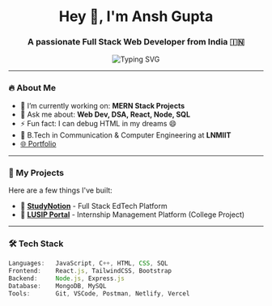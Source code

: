 <h1 align="center">Hey 👋, I'm Ansh Gupta</h1>
<h3 align="center">A passionate Full Stack Web Developer from India 🇮🇳</h3>

<div align="center">
  <img src="https://readme-typing-svg.demolab.com?font=JetBrains+Mono&size=22&pause=1000&color=F75C7E&vCenter=true&width=500&lines=Web+Developer+%F0%9F%92%BB;Full+Stack+Engineer+%F0%9F%92%BB;MERN+Stack+Lover+%E2%9D%A4%EF%B8%8F;Open+Source+Enthusiast+%F0%9F%91%BB" alt="Typing SVG" />
</div>

---

### 🔥 About Me

- 🔭 I’m currently working on: **MERN Stack Projects**
- 💬 Ask me about: **Web Dev, DSA, React, Node, SQL**
- ⚡ Fun fact: I can debug HTML in my dreams 😄
- 🏫 B.Tech in Communication & Computer Engineering at **LNMIIT**
- [🌐 Portfolio](https://portfolio-six-murex-12.vercel.app/)

---

### 💼 My Projects

Here are a few things I've built:

- 🚀 [**StudyNotion**]([https://github.com/anshgupta-007/StudyNotion](https://github.com/anshgupta-007/StudyFinal)) - Full Stack EdTech Platform
- 🔧 [**LUSIP Portal**]([https://github.com/anshgupta-007/lusip-portal](https://github.com/anshgupta-007/LUSIP-Updated)) - Internship Management Platform (College Project)

---

### 🛠️ Tech Stack

```js
Languages:   JavaScript, C++, HTML, CSS, SQL
Frontend:    React.js, TailwindCSS, Bootstrap
Backend:     Node.js, Express.js
Database:    MongoDB, MySQL
Tools:       Git, VSCode, Postman, Netlify, Vercel
